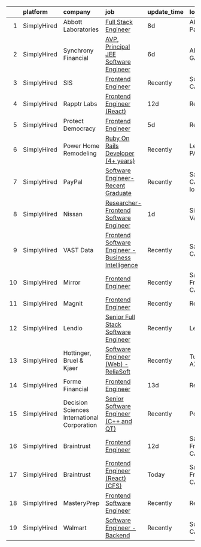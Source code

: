 

|    | platform    | company                                     | job                                                                                                                                                              | update_time   | location                  |
|---:|:------------|:--------------------------------------------|:-----------------------------------------------------------------------------------------------------------------------------------------------------------------|:--------------|:--------------------------|
|  1 | SimplyHired | Abbott Laboratories                         | [Full Stack Engineer](https://www.simplyhired.com/job/yQzmjJm3FR07afLV2tYCni7U5dA4OLXtRB1gZlh15-qHKGvrkirl9w?q=frontend+engineer)                                | 8d            | Abbott Park, IL           |
|  2 | SimplyHired | Synchrony Financial                         | [AVP, Principal JEE Software Engineer](https://www.simplyhired.com/job/644JjhmRYNBy0a3tbNMVrbhG5DRX-E9_aYKSRtjQL0epU4pO5Ove3w?q=frontend+engineer)               | 6d            | Alpharetta, GA            |
|  3 | SimplyHired | SIS                                         | [Frontend Engineer](https://www.simplyhired.com/job/XLrEHI-6Ca7MnEYkFy7ed2Kef5obTRpfAFv6GC_Oi-1OeMztll0kCQ?q=frontend+engineer)                                  | Recently      | Sunnyvale, CA             |
|  4 | SimplyHired | Rapptr Labs                                 | [Frontend Engineer (React)](https://www.simplyhired.com/job/AyNhMTJHg_O98y3mvM9whM4ExPGQpL2QJY58t_ICyRl7TNnhTnuXwg?q=frontend+engineer)                          | 12d           | Remote                    |
|  5 | SimplyHired | Protect Democracy                           | [Frontend Engineer](https://www.simplyhired.com/job/613DRtcgjgbD4eeSnOGmW89MLyp0OqkS5qTIVPjrsj9Kr7632WvujQ?q=frontend+engineer)                                  | 5d            | Remote                    |
|  6 | SimplyHired | Power Home Remodeling                       | [Ruby On Rails Developer (4+ years)](https://www.simplyhired.com/job/z3DReCyuR-6sUPzxtgGmgQrWBolRReZvIDXLwwkc8M5F-olZy_C4xQ?q=frontend+engineer)                 | Recently      | Levittown, PA             |
|  7 | SimplyHired | PayPal                                      | [Software Engineer- Recent Graduate](https://www.simplyhired.com/job/j3NWIxmhcBI4QX-o4RKX58Ze1V_rUlL3ojygEg3Oiu-5neQhIG1LgA?q=frontend+engineer)                 | Recently      | San Jose, CA +6 locations |
|  8 | SimplyHired | Nissan                                      | [Researcher- Frontend Software Engineer](https://www.simplyhired.com/job/ZSb4UmGZ3op49egrNbmxvR8nVKqo-YPKWJ5uoQbovrBxNNFfaUH13w?q=frontend+engineer)             | 1d            | Silicon Valley, CA        |
|  9 | SimplyHired | VAST Data                                   | [Frontend Software Engineer - Business Intelligence](https://www.simplyhired.com/job/2dhWK0ymWgbauTOm5Y4ARufXoy9575XbZT0bihY0fgfM8HQ3FNs90A?q=frontend+engineer) | Recently      | San Jose, CA              |
| 10 | SimplyHired | Mirror                                      | [Frontend Engineer](https://www.simplyhired.com/job/1usBlvhGylE7XcQfKrDFHQ3BMShtHdNzcIEZv9IJghOGNQmJ_JZEnw?q=frontend+engineer)                                  | Recently      | San Francisco, CA         |
| 11 | SimplyHired | Magnit                                      | [Frontend Engineer](https://www.simplyhired.com/job/hAG3V_ZoW110YiQCf1E2BrAnIzqq4RsJPsVRdnorU9AjM6Y4fFYzeA?q=frontend+engineer)                                  | Recently      | Remote                    |
| 12 | SimplyHired | Lendio                                      | [Senior Full Stack Software Engineer](https://www.simplyhired.com/job/b2byWtnpet7g20e9F-HygVtTsFIOa5ZkeX7ly471orG7-MHw5B7tQQ?q=frontend+engineer)                | Recently      | Lehi, UT                  |
| 13 | SimplyHired | Hottinger, Bruel & Kjaer                    | [Software Engineer (Web) - ReliaSoft](https://www.simplyhired.com/job/ufvPy-2vl7csrDH7U-nTASOFHKR4lXiar6-j76dc2Yw0fkcdrwfyJQ?q=frontend+engineer)                | Recently      | Tucson, AZ                |
| 14 | SimplyHired | Forme Financial                             | [Frontend Engineer](https://www.simplyhired.com/job/aVvTGwqnX8KvTbfvQ7eyJKqSr4KF__0NW2b3FzqU8WkHZvJJ46Du3w?q=frontend+engineer)                                  | 13d           | Remote                    |
| 15 | SimplyHired | Decision Sciences International Corporation | [Senior Software Engineer (C++ and QT)](https://www.simplyhired.com/job/bmXViCxaLmeMpiwoFlvqxb_E5Ph2O12K6jHUFAVHtpn_XKMjIxApHA?q=frontend+engineer)              | Recently      | Poway, CA                 |
| 16 | SimplyHired | Braintrust                                  | [Frontend Engineer](https://www.simplyhired.com/job/31pvg0c9xhPd5VhhWd32xMPzThI2EdkeQf7grvB1eIsq1fTVOfL95Q?q=frontend+engineer)                                  | 12d           | San Francisco, CA         |
| 17 | SimplyHired | Braintrust                                  | [Frontend Engineer (React) (CFS)](https://www.simplyhired.com/job/IeBldhOPzAmwn2DDkIWgOlTfRGTOA6-dsac9i6DQukJy87vSjrIsUQ?q=frontend+engineer)                    | Today         | San Francisco, CA         |
| 18 | SimplyHired | MasteryPrep                                 | [Frontend Software Engineer](https://www.simplyhired.com/job/o5WR61ImtLZosu48kaJ7HU-IYnafHm5jt4gBtzsWEIc4qy26wLjNTw?q=frontend+engineer)                         | Recently      | Remote                    |
| 19 | SimplyHired | Walmart                                     | [Software Engineer - Backend](https://www.simplyhired.com/job/nFIsipTAQnCbxj7pH3S6FEn7WWtMbsG2zt9s4gCsWGdl0PKESBjjCA?q=frontend+engineer)                        | Recently      | Sunnyvale, CA             |